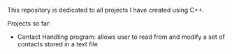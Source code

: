 This repository is dedicated to all projects I have created using C++.

Projects so far:
- Contact Handling program: allows user to read from and modify a set of contacts stored in a text file
